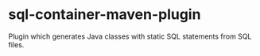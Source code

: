 # sql-container-maven-plugin
Plugin which generates Java classes with static SQL statements from SQL files.
